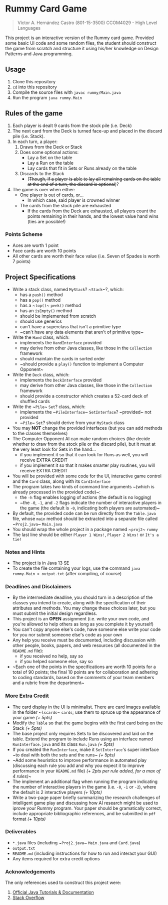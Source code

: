 # Rummy Card Game

> Víctor A. Hernández Castro (801-15-3500)
> CCOM4029 - High Level Languages

This project is an interactive version of the Rummy card game. Provided some basic UI code and some random files, the student should construct the game from scratch and structure it using his/her knowledge on Design Patterns and Java programming.

## Usage

1. Clone this repository
2. `cd` into this repository
3. Compile the source files with `javac rummy/Main.java`
4. Run the program `java rummy.Main`

## Rules of the game

1. Each player is dealt 9 cards from the stock pile (i.e. Deck)
2. The next card from the Deck is turned face-up and placed in the discard pile (i.e. Stack).
3. In each turn, a player:
   1. Draws from the Deck or Stack
   2. Does some optional actions:
      - Lay a Set on the table
      - Lay a Run on the table
      - Lay cards that fit in Sets or Runs already on the table
   3. Discards to the Stack
      - (~~Though, if a player is able to lay all remaining cards on the table at the end of a turn, the discard is optional~~)?
4. The game is over when either:
   - One player is out of cards, or...
     - In which case, said player is crowned winner
   - The cards from the stock pile are exhausted
     - If the cards from the Deck are exhausted, all players count the points remaining in their hands, and the lowest value hand wins (ties are possible!)

### Points Scheme

- Aces are worth 1 point
- Face cards are worth 10 points
- All other cards are worth their face value (i.e. Seven of Spades is worth 7 points)

## Project Specifications

- Write a stack class, named `MyStack`? ~`Stack`~?, which:
  - has a `push()` method
  - has a `pop()` method
  - has a ~`top()`~ `peek()` method
  - has an `isEmpty()` method
  - should be implemented from scratch
  - should use generics
  - can't have a superclass that isn't a primitive type
  - ~can't have any data elements that aren't of primitive type~
- Write the `Hand` class, which:
  - implements the `HandInterface` provided
  - may derive from other Java classes, like those in the `Collection` framework
  - should maintain the cards in sorted order
  - ~should provide a `play()` function to implement a Computer Opponent~
- Write the `Deck` class, which:
  - implements the `DeckInterface` provided
  - may derive from other Java classes, like those in the `Collection` framework
  - should provide a constructor which creates a 52-card deck of shuffled cards
- Write the ~`Pile`~ `Set`? class, which:
  - implements the ~`PileInterface`~ `SetInterface`? ~provided~ not provided
  - ~`Pile`~ `Set`? should derive from your `MyStack` class
- You may **NOT** change the provided interfaces (but you can add methods to the classes themselves)
- The Computer Opponent AI can make random choices (like decide whether to draw from the stock pile or the discard pile), but it must at the very least look for Sets in the hand...
  - if you implement it so that it can look for Runs as well, you will receive EXTRA CREDIT
  - if you implement it so that it makes smarter play routines, you will receive EXTRA CREDIT
- You will be provided with some code for the UI, interactive game control and the `Card` class, along with its `CardInterface`
- The program takes two kinds of command line arguments ~(which is already processed in the provided code)~:
  - the `-h` flag enables logging of actions (the default is no logging)
  - ~the `-0`, `-1`, and `-2` flags indicate the number of interactive players in the game (the default is `-0`, indicating both players are automated)~
- By default, the provided code can be run directly from the `Table.java` file, whose `main` method should be extracted into a separate file called ~`Proj2.java`~ `Main.java`
- You should wrap the whole project in a package named ~`proj2`~ `rummy`
- The last line should be either `Player 1 Wins!`, `Player 2 Wins!` or `It's a tie!`

### Notes and Hints

- The project is in Java 13 SE
- To create the file containing your logs, use the command `java rummy.Main > output.txt` (after compiling, of course)

### Deadlines and Disclaimers

- By the intermediate deadline, you should turn in a description of the classes you intend to create, along with the specification of their attributes and methods. You may change these choices later, but you must submit the initial design regardless.
- This project is an **OPEN** assignment (i.e. write your own code, and you're allowed to help others as long as you complete it by yourself)
- You can't copy anyone else's code, have someone else write your code for you nor submit someone else's code as your own
- Any help you receive must be documented, including discussion with other people, books, papers, and web resources (all documented in the `README.md` file):
  - if you received no help, say so
  - if you helped someone else, say so
- ~Each one of the points in the specifications are worth 10 points for a total of 90 points; the final 10 points are for collaboration and adhering to coding standards, based on the comments of your team members and a rubric from the department~

### More Extra Credit

- The card display in the UI is minimalist. There are card images available in the folder ~`lscards`~ `cards`; use them to spruce up the appearance of your game _(+ 5pts)_
- Modify the `Table` so that the game begins with the first card being on the Stack _(+ 5pts)_
- The base project only requires Sets to be discovered and laid on the table. Extend the program to include Runs using an interface named `RunInterface.java` and its class `Run.java` _(+ 5pts)_
- If you created the `RunInterface`, make it `SetInterface`'s super interface ~to deal with both the sets and the runs~ _(+ 5pts)_
- ~Add some heuristics to improve performance in automated play (discussing each rule you add and why you expect it to improve performance in your `README.md` file) _(+ 2pts per rule added, for a max of 4 rules)_~
- The implement an additional flag when running the program indicating the number of interactive players in the game (i.e. `-0`, `-1` or `-2`), where the default is 2 interactive players _(+ 10pts)_
- Write a two-page paper briefly summarizing the research challenges of intelligent game play and discussing how AI research might be used to iprove your Rummy program. Your paper should be gramatically correct, include appropriate bibliographic references, and be submitted in `pdf` format _(+ 10pts)_

### Deliverables

- `*.java` files (including ~`Proj2.java`~ `Main.java` and `Card.java`)
- `output.txt`
- `README.md` (including instructions for how to run and interact your GUI)
- Any items required for extra credit options

### Acknowledgements

The only references used to construct this project were:

1. [Official Java Tutorials & Documentation](https://docs.oracle.com)
2. [Stack Overflow](https://stackoverflow.com)
